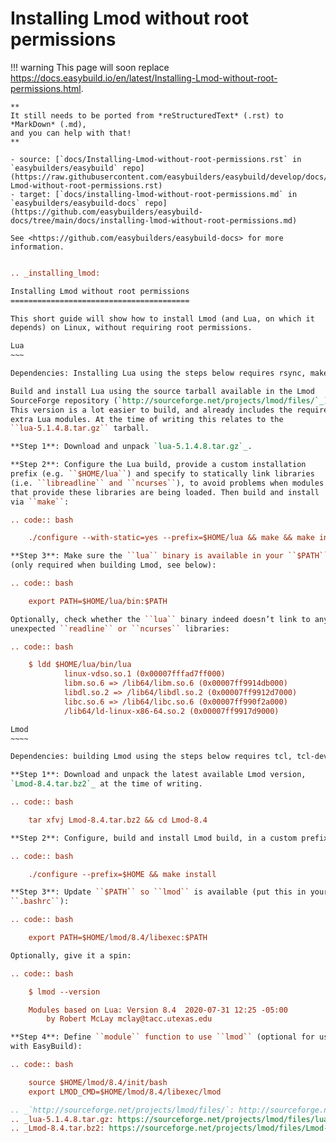 # Installing Lmod without root permissions

!!! warning
    This page will soon replace <https://docs.easybuild.io/en/latest/Installing-Lmod-without-root-permissions.html>.

    **
    It still needs to be ported from *reStructuredText* (.rst) to *MarkDown* (.md),  
    and you can help with that!
    **

    - source: [`docs/Installing-Lmod-without-root-permissions.rst` in `easybuilders/easybuild` repo](https://raw.githubusercontent.com/easybuilders/easybuild/develop/docs/Installing-Lmod-without-root-permissions.rst)
    - target: [`docs/installing-lmod-without-root-permissions.md` in `easybuilders/easybuild-docs` repo](https://github.com/easybuilders/easybuild-docs/tree/main/docs/installing-lmod-without-root-permissions.md)

    See <https://github.com/easybuilders/easybuild-docs> for more information.

```rst

.. _installing_lmod:

Installing Lmod without root permissions
========================================

This short guide will show how to install Lmod (and Lua, on which it
depends) on Linux, without requiring root permissions.

Lua
~~~

Dependencies: Installing Lua using the steps below requires rsync, make and gcc

Build and install Lua using the source tarball available in the Lmod
SourceForge repository (`http://sourceforge.net/projects/lmod/files/`_).
This version is a lot easier to build, and already includes the required
extra Lua modules. At the time of writing this relates to the
``lua-5.1.4.8.tar.gz`` tarball.

**Step 1**: Download and unpack `lua-5.1.4.8.tar.gz`_.

**Step 2**: Configure the Lua build, provide a custom installation
prefix (e.g. ``$HOME/lua``) and specify to statically link libraries
(i.e. ``libreadline`` and ``ncurses``), to avoid problems when modules
that provide these libraries are being loaded. Then build and install
via ``make``:

.. code:: bash

    ./configure --with-static=yes --prefix=$HOME/lua && make && make install

**Step 3**: Make sure the ``lua`` binary is available in your ``$PATH``
(only required when building Lmod, see below):

.. code:: bash

    export PATH=$HOME/lua/bin:$PATH

Optionally, check whether the ``lua`` binary indeed doesn’t link to any
unexpected ``readline`` or ``ncurses`` libraries:

.. code:: bash

    $ ldd $HOME/lua/bin/lua
            linux-vdso.so.1 (0x00007fffad7ff000)
            libm.so.6 => /lib64/libm.so.6 (0x00007ff9914db000)
            libdl.so.2 => /lib64/libdl.so.2 (0x00007ff9912d7000)
            libc.so.6 => /lib64/libc.so.6 (0x00007ff990f2a000)
            /lib64/ld-linux-x86-64.so.2 (0x00007ff9917d9000)

Lmod
~~~~

Dependencies: building Lmod using the steps below requires tcl, tcl-dev(el), make and bzip2

**Step 1**: Download and unpack the latest available Lmod version,
`Lmod-8.4.tar.bz2`_ at the time of writing.

.. code:: bash

    tar xfvj Lmod-8.4.tar.bz2 && cd Lmod-8.4

**Step 2**: Configure, build and install Lmod build, in a custom prefix:

.. code:: bash

    ./configure --prefix=$HOME && make install

**Step 3**: Update ``$PATH`` so ``lmod`` is available (put this in your
``.bashrc``):

.. code:: bash

    export PATH=$HOME/lmod/8.4/libexec:$PATH

Optionally, give it a spin:

.. code:: bash

    $ lmod --version

    Modules based on Lua: Version 8.4  2020-07-31 12:25 -05:00
        by Robert McLay mclay@tacc.utexas.edu

**Step 4**: Define ``module`` function to use ``lmod`` (optional for use
with EasyBuild):

.. code:: bash

    source $HOME/lmod/8.4/init/bash
    export LMOD_CMD=$HOME/lmod/8.4/libexec/lmod

.. _`http://sourceforge.net/projects/lmod/files/`: http://sourceforge.net/projects/lmod/files/
.. _lua-5.1.4.8.tar.gz: https://sourceforge.net/projects/lmod/files/lua-5.1.4.8.tar.gz/download
.. _Lmod-8.4.tar.bz2: https://sourceforge.net/projects/lmod/files/Lmod-8.4.tar.bz2/download


```
